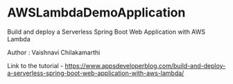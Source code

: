 # AWSLambdaDemoApplication
Build and deploy a Serverless Spring Boot Web Application with AWS Lambda

Author : Vaishnavi Chilakamarthi 

Link to the tutorial - https://www.appsdeveloperblog.com/build-and-deploy-a-serverless-spring-boot-web-application-with-aws-lambda/
